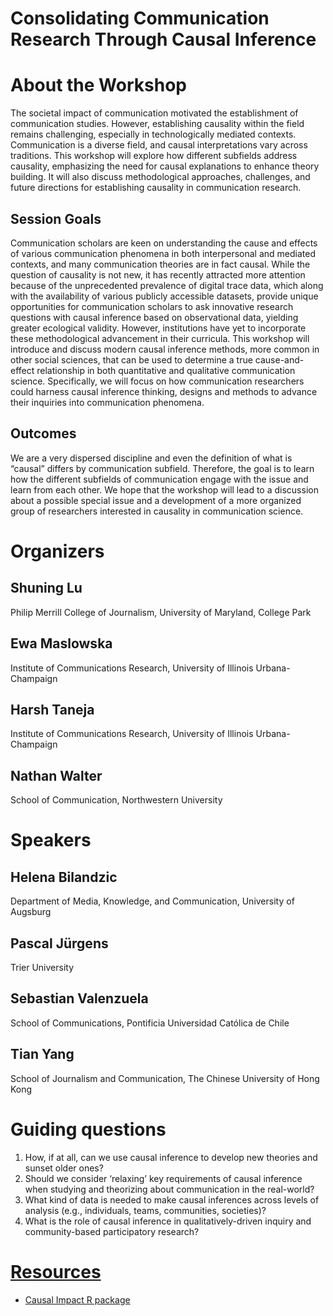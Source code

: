 # Consolidating Communication Research Through Causal Inference

# About the Workshop
The societal impact of communication motivated the establishment of communication studies. However, establishing causality within the field remains challenging, especially in technologically mediated contexts. Communication is a diverse field, and causal interpretations vary across traditions. This workshop will explore how different subfields address causality, emphasizing the need for causal explanations to enhance theory building. It will also discuss methodological approaches, challenges, and future directions for establishing causality in communication research.

## Session Goals
Communication scholars are keen on understanding the cause and effects of various communication phenomena in both interpersonal and mediated contexts, and many communication theories are in fact causal. While the question of causality is not new, it has recently attracted more attention because of the unprecedented prevalence of digital trace data, which along with the availability of various publicly accessible datasets, provide unique opportunities for communication scholars to ask innovative research questions with causal inference based on observational data, yielding greater ecological validity. However, institutions have yet to incorporate these methodological advancement in their curricula. This workshop will introduce and discuss modern causal inference methods, more common in other social sciences, that can be used to determine a true cause-and-effect relationship in both quantitative and qualitative communication science. Specifically, we will focus on how communication researchers could harness causal inference thinking, designs and methods to advance their inquiries into communication phenomena. 

## Outcomes
We are a very dispersed discipline and even the definition of what is “causal” differs by communication subfield. Therefore, the goal is to learn how the different subfields of communication engage with the issue and learn from each other. We hope that the workshop will lead to a discussion about a possible special issue and a development of a more organized group of researchers interested in causality in communication science.

# Organizers

## Shuning Lu
Philip Merrill College of Journalism,
University of Maryland, College Park

## Ewa Maslowska
Institute of Communications Research,
University of Illinois Urbana-Champaign

## Harsh Taneja
Institute of Communications Research,
University of Illinois Urbana-Champaign

## Nathan Walter
School of Communication,
Northwestern University

# Speakers 

## Helena Bilandzic
Department of Media, Knowledge, and Communication, 
University of Augsburg

## Pascal Jürgens
Trier University

## Sebastian Valenzuela
School of Communications,
Pontificia Universidad Católica de Chile

## Tian Yang
School of Journalism and Communication,
The Chinese University of Hong Kong

# Guiding questions
1. How, if at all, can we use causal inference to develop new theories and sunset older ones?
2. Should we consider ‘relaxing’ key requirements of causal inference when studying and theorizing about communication in the real-world?
3. What kind of data is needed to make causal inferences across levels of analysis (e.g., individuals, teams, communities, societies)?
4. What is the role of causal inference in qualitatively-driven inquiry and community-based participatory research?

# [Resources](resources.d)

- [Causal Impact R package](https://google.github.io/CausalImpact/CausalImpact.html)
